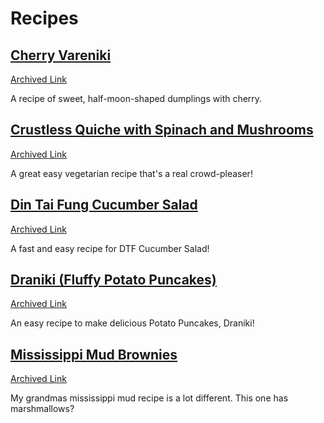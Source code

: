 # Recipes

## [Cherry Vareniki](https://www.sonyasanford.com/recipes/2023/5/30/cherry-vareniki)

[Archived Link](https://web.archive.org/web/20240129220841/https://www.sonyasanford.com/recipes/2023/5/30/cherry-vareniki)

A recipe of sweet, half-moon-shaped dumplings with cherry.

## [Crustless Quiche with Spinach and Mushrooms](https://www.themediterraneandish.com/mushroom-spinach-crustless-quiche/)

[Archived Link](https://web.archive.org/web/20240802010738/https://www.themediterraneandish.com/mushroom-spinach-crustless-quiche/)

A great easy vegetarian recipe that's a real crowd-pleaser!

## [Din Tai Fung Cucumber Salad](https://www.platingsandpairings.com/din-tai-fung-cucumber-salad-recipe/)

[Archived Link](https://web.archive.org/web/20241002164454/https://www.platingsandpairings.com/din-tai-fung-cucumber-salad-recipe/)

A fast and easy recipe for DTF Cucumber Salad!

## [Draniki (Fluffy Potato Puncakes)](https://natashaskitchen.com/meat-stuffed-potato-pancakes/)

[Archived Link](https://web.archive.org/web/20240527195757/https://natashaskitchen.com/meat-stuffed-potato-pancakes/)

An easy recipe to make delicious Potato Puncakes, Draniki!

## [Mississippi Mud Brownies](https://tastesbetterfromscratch.com/mississippi-mud-brownies/)

[Archived Link](https://web.archive.org/web/20240227143637/https://tastesbetterfromscratch.com/mississippi-mud-brownies/)

My grandmas mississippi mud recipe is a lot different. This one has marshmallows?
